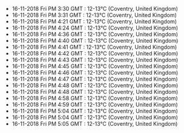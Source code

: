 * 16-11-2018 Fri PM  3:30 GMT   : 12-13°C (Coventry, United Kingdom)
* 16-11-2018 Fri PM  3:31 GMT   : 12-13°C (Coventry, United Kingdom)
* 16-11-2018 Fri PM  4:21 GMT   : 12-13°C (Coventry, United Kingdom)
* 16-11-2018 Fri PM  4:24 GMT   : 12-13°C (Coventry, United Kingdom)
* 16-11-2018 Fri PM  4:36 GMT   : 12-13°C (Coventry, United Kingdom)
* 16-11-2018 Fri PM  4:40 GMT   : 12-13°C (Coventry, United Kingdom)
* 16-11-2018 Fri PM  4:41 GMT   : 12-13°C (Coventry, United Kingdom)
* 16-11-2018 Fri PM  4:42 GMT   : 12-13°C (Coventry, United Kingdom)
* 16-11-2018 Fri PM  4:43 GMT   : 12-13°C (Coventry, United Kingdom)
* 16-11-2018 Fri PM  4:45 GMT   : 12-13°C (Coventry, United Kingdom)
* 16-11-2018 Fri PM  4:46 GMT   : 12-13°C (Coventry, United Kingdom)
* 16-11-2018 Fri PM  4:47 GMT   : 12-13°C (Coventry, United Kingdom)
* 16-11-2018 Fri PM  4:48 GMT   : 12-13°C (Coventry, United Kingdom)
* 16-11-2018 Fri PM  4:48 GMT   : 12-13°C (Coventry, United Kingdom)
* 16-11-2018 Fri PM  4:58 GMT   : 12-13°C (Coventry, United Kingdom)
* 16-11-2018 Fri PM  4:59 GMT   : 12-13°C (Coventry, United Kingdom)
* 16-11-2018 Fri PM  5:04 GMT   : 12-13°C (Coventry, United Kingdom)
* 16-11-2018 Fri PM  5:04 GMT   : 12-13°C (Coventry, United Kingdom)
* 16-11-2018 Fri PM  5:05 GMT   : 12-13°C (Coventry, United Kingdom)
